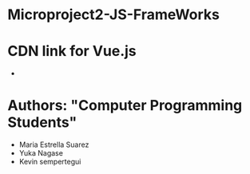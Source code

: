# Microproject2-JS-FrameWorks

# CDN link for Vue.js
- <script src="https://cdn.jsdelivr.net/npm/vue@3/dist/vue.global.js"></script>

# Authors: "Computer Programming Students"

- Maria Estrella Suarez
- Yuka Nagase 
- Kevin sempertegui 